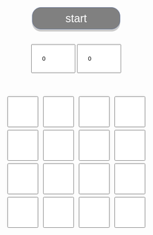 <html>
<head>
<meta http-equiv="content-type" content="text/html; charset=UTF-8">
<title>チェックボックスたたき（モグラたたき）</title>
<style>
input[type=checkbox] {
    width: 70px;
    height: 70px;
    vertical-align: middle;
}
.start{
    width: 150px;
    padding: 25px;
    box-sizing: border-box;
    border: 1px solid #68779a;
    background: #cbe8fa;
    cursor: pointer;
}
.ana{
    width: 100px;
    padding: 23px;
}
.start {
  text-decoration: none;
  display: block;
  background: gray;
  color: #fff;
  height: 50px;
  border-radius: 20px;
  line-height: 40px;
  align-items: center;
  padding: 10px 0;
  line-height: 1;
  font-size: 25px;
  margin-top: 800px;
  box-shadow: 0 5px 0 rgba(0, 0, 0, 0.2);
  width: 200px;
}
</style>
<script>
window.onload = function() {
	var startTime;
	var time;

	function start() {
		for (var i = 0; i < document.moguratataki.ana.length; ++i) {
			document.moguratataki.ana[i].disabled = true;
			document.moguratataki.ana[i].checked = false;
		}
		startTime = Date.now();
		document.moguratataki.point.value = 0;
		document.moguratataki.start.disabled = true;
		tokei();
		mogura();
	}

	function tokei() {
		time = Math.floor((Date.now() - startTime) / 1000);
		if (time >= 10) {
			for (var i = 0; i < document.moguratataki.ana.length; ++i) {
				document.moguratataki.ana[i].disabled = true;
			}
			document.moguratataki.time.value = 10;
			alert('終了！ ' + document.moguratataki.point.value + '匹たたきました');
			document.moguratataki.start.disabled = false;
			return;
		}
		document.moguratataki.time.value = time;
		setTimeout(tokei, 100);
	}

	function mogura() {
		if (time < 10) {
			document.moguratataki.time.value = time;
			for (var i = 0; i < document.moguratataki.ana.length; ++i) {
				document.moguratataki.ana[i].disabled = true;
				document.moguratataki.ana[i].checked = false;
			}
			for (var i = 0; i < 3; ++i) {
				var j = Math.floor(document.moguratataki.ana.length * Math.random());
				document.moguratataki.ana[j].disabled = false;
				document.moguratataki.ana[j].checked = true;
			}
			setTimeout(mogura, 1200);
		}
	}

	function tataku(e) {
		if (!e.target.disabled) {
			e.target.disabled = true;
			document.moguratataki.point.value = +document.moguratataki.point.value + 1;
		}
	}

	document.moguratataki.start.addEventListener('click', start);
	for (var i = 0; i < document.moguratataki.ana.length; ++i) {
		document.moguratataki.ana[i].addEventListener('click', tataku);
	}
}
</script>
</head>
<body>
<center>
	<form name="moguratataki">
		<input type="button" name="start" value="start" class="start">
		                             <br>
		                             <br>
		<input type="text" name="time" value="0" size="5" class="ana" readonly>
		<input type="text" name="point" value="0" size="5" class="ana" readonly>
		<div style="margin:50px;">
			<input type="checkbox" name="ana">
			<input type="checkbox" name="ana">
			<input type="checkbox" name="ana">
			<input type="checkbox" name="ana">
			<br>
			<input type="checkbox" name="ana">
			<input type="checkbox" name="ana">
			<input type="checkbox" name="ana">
			<input type="checkbox" name="ana">
                                            <br>
                                            <input type="checkbox" name="ana">
			<input type="checkbox" name="ana">
			<input type="checkbox" name="ana">
			<input type="checkbox" name="ana">
                                            <br> 
                                            <input type="checkbox" name="ana">
			<input type="checkbox" name="ana">
			<input type="checkbox" name="ana">
			<input type="checkbox" name="ana">
		</div>
	</form>
</center>
</body>
</html>
